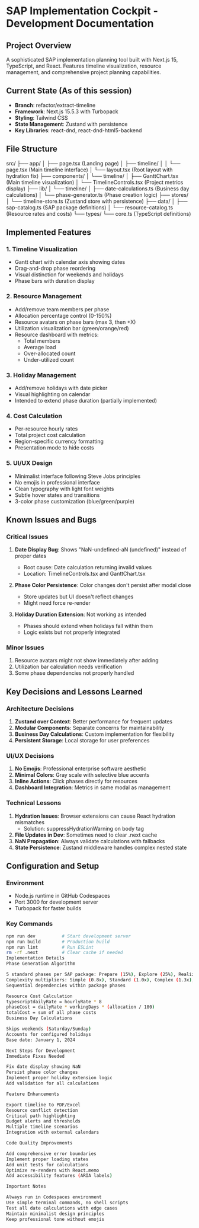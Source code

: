 # SAP Implementation Cockpit - Development Documentation

## Project Overview

A sophisticated SAP implementation planning tool built with Next.js 15, TypeScript, and React. Features timeline visualization, resource management, and comprehensive project planning capabilities.

## Current State (As of this session)

- **Branch**: refactor/extract-timeline
- **Framework**: Next.js 15.5.3 with Turbopack
- **Styling**: Tailwind CSS
- **State Management**: Zustand with persistence
- **Key Libraries**: react-dnd, react-dnd-html5-backend

## File Structure

src/
├── app/
│ ├── page.tsx (Landing page)
│ ├── timeline/
│ │ └── page.tsx (Main timeline interface)
│ └── layout.tsx (Root layout with hydration fix)
├── components/
│ └── timeline/
│ ├── GanttChart.tsx (Main timeline visualization)
│ └── TimelineControls.tsx (Project metrics display)
├── lib/
│ └── timeline/
│ ├── date-calculations.ts (Business day calculations)
│ └── phase-generator.ts (Phase creation logic)
├── stores/
│ └── timeline-store.ts (Zustand store with persistence)
├── data/
│ ├── sap-catalog.ts (SAP package definitions)
│ └── resource-catalog.ts (Resource rates and costs)
└── types/
└── core.ts (TypeScript definitions)

## Implemented Features

### 1. Timeline Visualization

- Gantt chart with calendar axis showing dates
- Drag-and-drop phase reordering
- Visual distinction for weekends and holidays
- Phase bars with duration display

### 2. Resource Management

- Add/remove team members per phase
- Allocation percentage control (0-150%)
- Resource avatars on phase bars (max 3, then +X)
- Utilization visualization bar (green/orange/red)
- Resource dashboard with metrics:
  - Total members
  - Average load
  - Over-allocated count
  - Under-utilized count

### 3. Holiday Management

- Add/remove holidays with date picker
- Visual highlighting on calendar
- Intended to extend phase duration (partially implemented)

### 4. Cost Calculation

- Per-resource hourly rates
- Total project cost calculation
- Region-specific currency formatting
- Presentation mode to hide costs

### 5. UI/UX Design

- Minimalist interface following Steve Jobs principles
- No emojis in professional interface
- Clean typography with light font weights
- Subtle hover states and transitions
- 3-color phase customization (blue/green/purple)

## Known Issues and Bugs

### Critical Issues

1. **Date Display Bug**: Shows "NaN-undefined-aN (undefined)" instead of proper dates
   - Root cause: Date calculation returning invalid values
   - Location: TimelineControls.tsx and GanttChart.tsx

2. **Phase Color Persistence**: Color changes don't persist after modal close
   - Store updates but UI doesn't reflect changes
   - Might need force re-render

3. **Holiday Duration Extension**: Not working as intended
   - Phases should extend when holidays fall within them
   - Logic exists but not properly integrated

### Minor Issues

1. Resource avatars might not show immediately after adding
2. Utilization bar calculation needs verification
3. Some phase dependencies not properly handled

## Key Decisions and Lessons Learned

### Architecture Decisions

1. **Zustand over Context**: Better performance for frequent updates
2. **Modular Components**: Separate concerns for maintainability
3. **Business Day Calculations**: Custom implementation for flexibility
4. **Persistent Storage**: Local storage for user preferences

### UI/UX Decisions

1. **No Emojis**: Professional enterprise software aesthetic
2. **Minimal Colors**: Gray scale with selective blue accents
3. **Inline Actions**: Click phases directly for resources
4. **Dashboard Integration**: Metrics in same modal as management

### Technical Lessons

1. **Hydration Issues**: Browser extensions can cause React hydration mismatches
   - Solution: suppressHydrationWarning on body tag
2. **File Updates in Dev**: Sometimes need to clear .next cache
3. **NaN Propagation**: Always validate calculations with fallbacks
4. **State Persistence**: Zustand middleware handles complex nested state

## Configuration and Setup

### Environment

- Node.js runtime in GitHub Codespaces
- Port 3000 for development server
- Turbopack for faster builds

### Key Commands

```bash
npm run dev          # Start development server
npm run build        # Production build
npm run lint         # Run ESLint
rm -rf .next         # Clear cache if needed
Implementation Details
Phase Generation Algorithm

5 standard phases per SAP package: Prepare (15%), Explore (25%), Realize (40%), Deploy (15%), Run (5%)
Complexity multipliers: Simple (0.8x), Standard (1.0x), Complex (1.3x), Very Complex (1.6x)
Sequential dependencies within package phases

Resource Cost Calculation
typescriptdailyRate = hourlyRate * 8
phaseCost = dailyRate * workingDays * (allocation / 100)
totalCost = sum of all phase costs
Business Day Calculations

Skips weekends (Saturday/Sunday)
Accounts for configured holidays
Base date: January 1, 2024

Next Steps for Development
Immediate Fixes Needed

Fix date display showing NaN
Persist phase color changes
Implement proper holiday extension logic
Add validation for all calculations

Feature Enhancements

Export timeline to PDF/Excel
Resource conflict detection
Critical path highlighting
Budget alerts and thresholds
Multiple timeline scenarios
Integration with external calendars

Code Quality Improvements

Add comprehensive error boundaries
Implement proper loading states
Add unit tests for calculations
Optimize re-renders with React.memo
Add accessibility features (ARIA labels)

Important Notes

Always run in Codespaces environment
Use simple terminal commands, no shell scripts
Test all date calculations with edge cases
Maintain minimalist design principles
Keep professional tone without emojis
```
